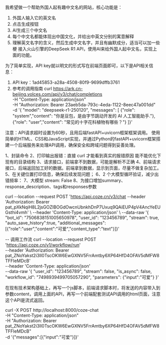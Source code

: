 我希望做一个帮助外国人起有趣中文名的网站，核心功能是：
1. 外国人输入它的英文名
2. 点击生成按钮
3. AI生成三个中文名
4. 每个中文名都能体现出中国文化，并给出中英文分别的寓意解释
5. 理解英文名字的含义，然后生成中文名字，并且有幽默成分，适当可以加一些梗
接入火山引擎的DeepSeek R1 API，使用AI来给外国人起中文名，实现上面的功能。

为了简单实现，API key就以明文的形式写在前端页面即可，以下是API相关信息：
1. API key：1ad45853-a28a-4508-80f9-9699dffb3761
2. 参考的调用指南
curl https://ark.cn-beijing.volces.com/api/v3/chat/completions \
-H "Content-Type: application/json" \
-H "Authorization: Bearer 23aeb5da-793c-4eda-1122-8eec47a001dd" \
-d '{
    "model": "deepseek-r1-250120",
"messages": [
    {"role": "system","content": "你是豆包，是由字节跳动开发的 AI 人工智能助手."},
    {"role": "user","content": "常见的十字花科植物有哪些？"}
]}'

注意：API请求超时设置为60秒，且用后端fastAPI+uvicorn框架框架调用。
使用简单的HTML、CSS和JavaScript实现，并通过Python的fastAPI+uvicorn框架搭建一个后端服务来处理API调用，确保安全和跨域问题得到妥善处理。

1、封装命令
2、打印输出报错：直接 curl 才能看到真实的报错原因
能不能优化下现有的目录结构
3、请求接口，前端拿不到数据，可能是解析不正确
4、前端请求接口，后端返回加工好的数据。前端拿到数据，显示到页面，尽量不做复杂加工。
5、在关键位置打印信息，确保后续发现问题；
6、2 个大模型循环验证，减少出错频率： 
7、大模型 stream: False
8、为接口增加summary、response_description、tags和responses参数


curl --location --request POST 'https://api.coze.cn/v3/chat 
--header 'Authorization: Bearer pat_pXkNqiH8L2jsGOZIBOGdOwcnUbnkhDnP7Uxuq9QAiEUP4pV4AncYeEUGsthi4vmh' \ 
--header 'Content-Type: application/json' \ 
--data-raw '{ "bot_id": "7506838151005650978", "user_id": "123456789", "stream": true, "auto_save_history":true, "additional_messages": [{"role":"user","content":"可爱","content_type":"text"}]}' 





-- 调用工作流
curl --location --request POST 'https://api.coze.cn/v1/workflow/run' \
--header 'Authorization: Bearer pat_ZNoYakst2i3lI0TscOKW6EwGXNV5FrrAmtby6XP64HfD4OFAV5dMFW8TFFIeMDcB' \
--header 'Content-Type: application/json' \
--data-raw '{
  "user_id": "123456789",
  "stream": false,
  "is_async": false,
  "workflow_id": "7498939499705057290",
  "parameters": {"input":"可爱"}
}'

在现有技术架构基础上，再写一个js脚本，前端请求脚本时，将发送的内容带入到参数content，调用上面的API，再写一个前端配套测试API调用的html页面，注意这个API是流式返回。

curl -X POST http://localhost:8000/coze-chat \
-H "Content-Type: application/json" \
-H "Authorization: Bearer pat_ZNoYakst2i3lI0TscOKW6EwGXNV5FrrAmtby6XP64HfD4OFAV5dMFW8TFFIeMDcB" \
-d '{"messages":[{"input":"可爱"}]}'
